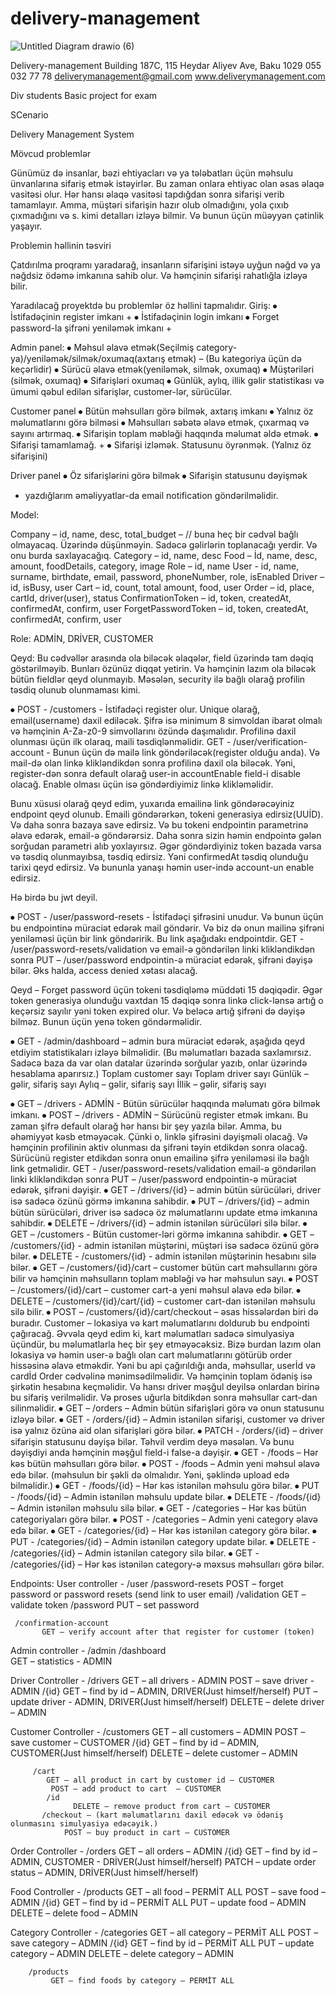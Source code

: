 # delivery-management
![Untitled Diagram drawio (6)](https://github.com/jahangirzadanurlan/delivery-management/assets/103985861/78338bf7-7ed9-46fb-aae3-007b02f4906c)

	
Delivery-management
Building 187C, 115 Heydar Aliyev Ave, Baku 1029  055 032 77 78
deliverymanagement@gmail.com  www.deliverymanagement.com


Div students
Basic project for exam


SCenario

Delivery Management System

Mövcud problemlər

Günümüz də insanlar, bəzi ehtiyacları və ya tələbatları üçün məhsulu ünvanlarına sifariş etmək istəyirlər. Bu zaman onlara ehtiyac olan əsas əlaqə vasitəsi olur. Hər hansı əlaqə vasitəsi tapdığdan sonra sifarişi verib tamamlayır. Amma, müştəri sifarişin hazır olub olmadığını, yola çıxıb çıxmadığını və s. kimi detalları izləyə bilmir. Və bunun üçün müəyyən çətinlik yaşayır.

Problemin həllinin təsviri

 

Çatdırılma proqramı yaradarağ, insanların sifarişini istəyə uyğun nəğd və ya nəğdsiz ödəmə imkanına sahib olur. Və həmçinin sifarişi rahatlığla izləyə bilir. 

Yaradılacağ proyektdə bu problemlər öz həllini tapmalıdır.
Giriş:
⦁	İstifadəçinin register imkanı +
⦁	İstifadəçinin login imkanı
⦁	Forget password-la şifrəni yeniləmək imkanı +

Admin panel:
⦁	Məhsul əlavə etmək(Seçilmiş category-ya)/yeniləmək/silmək/oxumaq(axtarış etmək) – (Bu kategoriya üçün də keçərlidir)
⦁	Sürücü əlavə etmək(yeniləmək, silmək, oxumaq)
⦁	Müştəriləri (silmək, oxumaq)
⦁	Sifarişləri oxumaq
⦁	Günlük, aylıq, illik gəlir statistikası və ümumi qəbul edilən sifarişlər, customer-lər, sürücülər.



Customer panel
⦁	Bütün məhsulları görə bilmək, axtarış imkanı
⦁	Yalnız öz məlumatlarını görə bilməsi
⦁	Məhsulları səbətə əlavə etmək, çıxarmaq və sayını artırmaq.
⦁	Sifarişin toplam məbləği haqqında məlumat əldə etmək.
⦁	Sifarişi tamamlamağ. +
⦁	Sifarişi izləmək. Statusunu öyrənmək. (Yalnız öz sifarişini)

Driver panel
⦁	Öz sifarişlərini görə bilmək
⦁	Sifarişin statusunu dəyişmək

+ yazdığlarım əməliyyatlar-da email notification göndərilməlidir.


Model:

Company – id, name, desc, total_budget – // buna heç bir cədvəl bağlı olmayacaq. Üzərində düşünməyin. Sadəcə gəlirlərin toplanacağı yerdir. Və onu burda saxlayacağıq.
Category – id, name, desc
Food – İd, name, desc, amount, foodDetails, category, image
Role – id, name
User - id, name, surname, birthdate, email, password, phoneNumber, role, isEnabled
Driver – id, isBusy, user
Cart – id, count, total amount, food, user
Order – id, place, cartId, driver(user), status
ConfirmationToken – id, token, createdAt, confirmedAt, confirm, user
ForgetPasswordToken – id, token, createdAt, confirmedAt, confirm, user

Role:
ADMİN, DRİVER, CUSTOMER

Qeyd: Bu cədvəllər arasında ola biləcək əlaqələr, field üzərində tam dəqiq göstərilməyib. Bunları özünüz diqqət yetirin. Və həmçinin lazım ola biləcək bütün fieldlər qeyd olunmayıb. Məsələn, security ilə bağlı olarağ profilin təsdiq olunub olunmaması kimi.


⦁	POST - /customers - İstifadəçi register olur. Unique olarağ, email(username) daxil ediləcək. Şifrə isə minimum 8 simvoldan ibarət olmalı və həmçinin A-Za-z0-9 simvollarını özündə daşımalıdır. Profilinə daxil olunması üçün ilk olaraq, maili təsdiqlənməlidir. 
GET - /user/verification-account - Bunun üçün də mailə link göndəriləcək(register olduğu anda). Və mail-də olan linkə klikləndikdən sonra profilinə daxil ola biləcək. Yəni, register-dən sonra default olarağ user-in accountEnable field-i disable olacağ. Enable olması üçün isə göndərdiyimiz linkə klikləməlidir.

Bunu xüsusi olarağ qeyd edim, yuxarıda emailinə link göndərəcəyiniz endpoint qeyd olunub. Emaili göndərərkən, tokeni generasiya edirsiz(UUİD). Və daha sonra bazaya save edirsiz. Və bu tokeni endpointin parametrinə əlavə edərək, email-ə göndərərsiz. Daha sonra sizin həmin endpointə gələn sorğudan parametri alıb yoxlayırsız. Əgər göndərdiyiniz token bazada varsa və təsdiq olunmayıbsa, təsdiq edirsiz. Yəni confirmedAt təsdiq olunduğu tarixi qeyd edirsiz. Və bununla yanaşı həmin user-ində account-un enable edirsiz. 

Hə birdə bu jwt deyil.

⦁	POST - /user/password-resets - İstifadəçi şifrəsini unudur. Və bunun üçün bu endpointinə müraciət edərək mail göndərir. Və biz də onun mailinə şifrəni yeniləməsi üçün bir link göndəririk. Bu link aşağıdakı endpointdir.
GET - /user/password-resets/validation və email-ə göndərilən linki klikləndikdən sonra 
PUT – /user/password endpointin-ə müraciət edərək, şifrəni dəyişə bilər. Əks halda, access denied xətası alacağ.

Qeyd – Forget password üçün tokeni təsdiqləmə müddəti 15 dəqiqədir. Əgər token generasiya olunduğu vaxtdan 15 dəqiqə sonra linkə click-lənsə artığ o keçərsiz sayılır yəni token expired olur. Və beləcə artığ şifrəni də dəyişə bilməz. Bunun üçün yenə token göndərməlidir.

⦁	GET - /admin/dashboard – admin bura müraciət edərək, aşağıda qeyd etdiyim statistikaları izləyə bilməlidir. (Bu məlumatları bazada saxlamırsız. Sadəcə baza da var olan datalar üzərində sorğular yazıb, onlar üzərində hesablama aparırsız.)
Toplam customer sayı
Toplam driver sayı
Günlük – gəlir, sifariş sayı
Aylıq – gəlir, sifariş sayı
İllik – gəlir, sifariş sayı

⦁	GET – /drivers - ADMİN  - Bütün sürücülər haqqında məlumatı görə bilmək imkanı.
⦁	POST – /drivers - ADMİN – Sürücünü register etmək imkanı. Bu zaman şifrə default olarağ hər hansı bir şey yazıla bilər. Amma, bu əhəmiyyət kəsb etməyəcək. Çünki o, linklə şifrəsini dəyişməli olacağ. Və həmçinin profilinin aktiv olunması da şifrəni təyin etdikdən sonra olacağ. Sürücünü register etdikdən sonra onun emailinə şifrə yeniləməsi ilə bağlı link getməlidir. 
GET - /user/password-resets/validation email-ə göndərilən linki klikləndikdən sonra 
PUT – /user/password endpointin-ə müraciət edərək, şifrəni dəyişir. 
⦁	GET – /drivers/{id} – admin bütün sürücüləri, driver isə sadəcə özünü görmə imkanına sahibdir.
⦁	PUT – /drivers/{id} – admin bütün sürücüləri, driver isə sadəcə öz məlumatlarını update etmə imkanına sahibdir.
⦁	DELETE – /drivers/{id} – admin istənilən sürücüləri silə bilər.
⦁	GET – /customers - Bütün customer-ləri görmə imkanına sahibdir.
⦁	GET – /customers/{id} - admin istənilən müştərini, müştəri isə sadəcə özünü görə bilər.
⦁	DELETE - /customers/{id} -  admin istənilən müştərinin hesabını silə bilər.
⦁	GET – /customers/{id}/cart – customer bütün cart məhsullarını görə bilir və həmçinin məhsulların toplam məbləği və hər məhsulun sayı.
⦁	POST – /customers/{id}/cart – customer cart-a yeni məhsul əlavə edə bilər.
⦁	DELETE – /customers/{id}/cart/{id} – customer cart-dan istənilən məhsulu silə bilir.
⦁	POST – /customers/{id}/cart/checkout – əsas hissələrdən biri də buradır. Customer – lokasiya və kart məlumatlarını doldurub bu endpointi çağıracağ.
Əvvəla qeyd edim ki, kart məlumatları sadəcə simulyasiya üçündür, bu məlumatlarla heç bir şey etməyəcəksiz. Bizə burdan lazım olan lokasiya və həmin user-ə bağlı olan cart məlumatlarını götürüb order hissəsinə əlavə etməkdir. Yəni bu api çağırıldığı anda, məhsullar, userİd və cardİd Order cədvəlinə mənimsədilməlidir. Və həmçinin toplam ödəniş isə şirkətin hesabına keçməlidir. Və hansı driver məşğul deyilsə onlardan birinə bu sifariş verilməlidir. Və proses uğurla bitdikdən sonra məhsullar cart-dan silinməlidir. 
⦁	GET – /orders – Admin bütün sifarişləri görə və onun statusunu izləyə bilər.
⦁	GET - /orders/{id} – Admin istənilən sifarişi, customer və driver isə yalnız özünə aid olan sifarişləri görə bilər.
⦁	PATCH - /orders/{id} – driver sifarişin statusunu dəyişə bilər. Təhvil verdim deyə məsələn. Və bunu dəyişdiyi anda həmçinin məşğul field-i false-a dəyişir.
⦁	GET - /foods – Hər kəs bütün məhsulları görə bilər.
⦁	POST - /foods – Admin yeni məhsul əlavə edə bilər. (məhsulun bir şəkli də olmalıdır. Yəni, şəklində upload edə bilməlidir.)
⦁	GET - /foods/{id} – Hər kəs istənilən məhsulu görə bilər.
⦁	PUT - /foods/{id} – Admin istənilən məhsulu update bilər.
⦁	DELETE - /foods/{id} – Admin istənilən məhsulu silə bilər.
⦁	GET - /categories – Hər kəs bütün categoriyaları görə bilər.
⦁	POST - /categories – Admin yeni category əlavə edə bilər.
⦁	GET - /categories/{id} – Hər kəs istənilən category görə bilər.
⦁	PUT - /categories/{id} – Admin istənilən category update bilər.
⦁	DELETE - /categories/{id} – Admin istənilən category silə bilər.
⦁	GET - /categories/{id} – Hər kəs istənilən category-ə məxsus məhsulları görə bilər.


Endpoints:
User controller - /user
     /password-resets
           POST – forget password or password resets (send link to user email)
           /validation
               GET – validate token
     /password
          PUT – set password 

     /confirmation-account
           GET – verify account after that register for customer (token)

Admin controller - /admin
 /dashboard   
     GET – statistics  - ADMIN

Driver Controller - /drivers
    GET – all drivers - ADMIN
    POST – save driver - ADMIN
          /{id}
              GET – find by id – ADMIN, DRIVER(Just himself/herself)
              PUT – update driver - ADMIN, DRIVER(Just himself/herself)
             DELETE – delete driver – ADMIN

Customer Controller - /customers
    GET – all customers – ADMIN
   POST – save customer  – CUSTOMER
    /{id}
         GET – find by id – ADMIN, CUSTOMER(Just himself/herself)
         DELETE – delete customer – ADMIN
        
         /cart
            GET – all product in cart by customer id – CUSTOMER
             POST – add product to cart  – CUSTOMER
            /id
                  DELETE – remove product from cart – CUSTOMER
           /checkout – (kart məlumatlarını daxil edəcək və ödəniş olunmasını simulyasiya edəcəyik.)
                POST – buy product in cart – CUSTOMER


Order Controller - /orders
    GET – all orders – ADMIN
          /{id}
              GET – find by id – ADMIN, CUSTOMER - DRİVER(Just himself/herself)
              PATCH – update order status – ADMIN, DRİVER(Just himself/herself)
          

Food Controller - /products
    GET – all food – PERMİT ALL
    POST – save food – ADMIN
          /{id}
              GET – find by id – PERMİT ALL
              PUT – update food – ADMIN
             DELETE – delete food – ADMIN


Category Controller - /categories
    GET – all category – PERMİT ALL
    POST – save category – ADMIN
    /{id}
         GET – find by id – PERMİT ALL
         PUT – update category – ADMIN
         DELETE – delete category – ADMIN

        /products
             GET – find foods by category – PERMİT ALL










